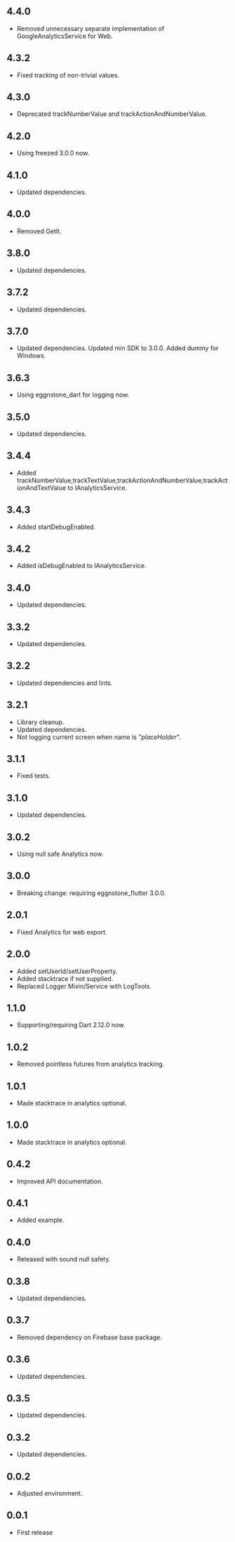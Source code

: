 ## 4.4.0

* Removed unnecessary separate implementation of GoogleAnalyticsService for Web.

## 4.3.2

* Fixed tracking of non-trivial values.

## 4.3.0

* Deprecated trackNumberValue and trackActionAndNumberValue.

## 4.2.0

* Using freezed 3.0.0 now.

## 4.1.0

* Updated dependencies.

## 4.0.0

* Removed GetIt.

## 3.8.0

* Updated dependencies.

## 3.7.2

* Updated dependencies.

## 3.7.0

* Updated dependencies. Updated min SDK to 3.0.0. Added dummy for Windows.

## 3.6.3

* Using eggnstone_dart for logging now.

## 3.5.0

* Updated dependencies.

## 3.4.4

* Added trackNumberValue,trackTextValue,trackActionAndNumberValue,trackActionAndTextValue to IAnalyticsService.

## 3.4.3

* Added startDebugEnabled.

## 3.4.2

* Added isDebugEnabled to IAnalyticsService.

## 3.4.0

* Updated dependencies.

## 3.3.2

* Updated dependencies.

## 3.2.2

* Updated dependencies and lints.

## 3.2.1

* Library cleanup.
* Updated dependencies.
* Not logging current screen when name is "_placeHolder_".

## 3.1.1

* Fixed tests.

## 3.1.0

* Updated dependencies.

## 3.0.2

* Using null safe Analytics now.

## 3.0.0

* Breaking change: requiring eggnstone_flutter 3.0.0.

## 2.0.1

- Fixed Analytics for web export.

## 2.0.0

* Added setUserId/setUserProperty.
* Added stacktrace if not supplied.
* Replaced Logger Mixin/Service with LogTools.

## 1.1.0

* Supporting/requiring Dart 2.12.0 now.

## 1.0.2

* Removed pointless futures from analytics tracking.

## 1.0.1

* Made stacktrace in analytics optional. 

## 1.0.0

* Made stacktrace in analytics optional. 

## 0.4.2

* Improved API documentation.

## 0.4.1

* Added example.

## 0.4.0

* Released with sound null safety.

## 0.3.8

* Updated dependencies.

## 0.3.7

* Removed dependency on Firebase base package.

## 0.3.6

* Updated dependencies.

## 0.3.5

* Updated dependencies.

## 0.3.2

* Updated dependencies.

## 0.0.2

* Adjusted environment.

## 0.0.1

* First release
